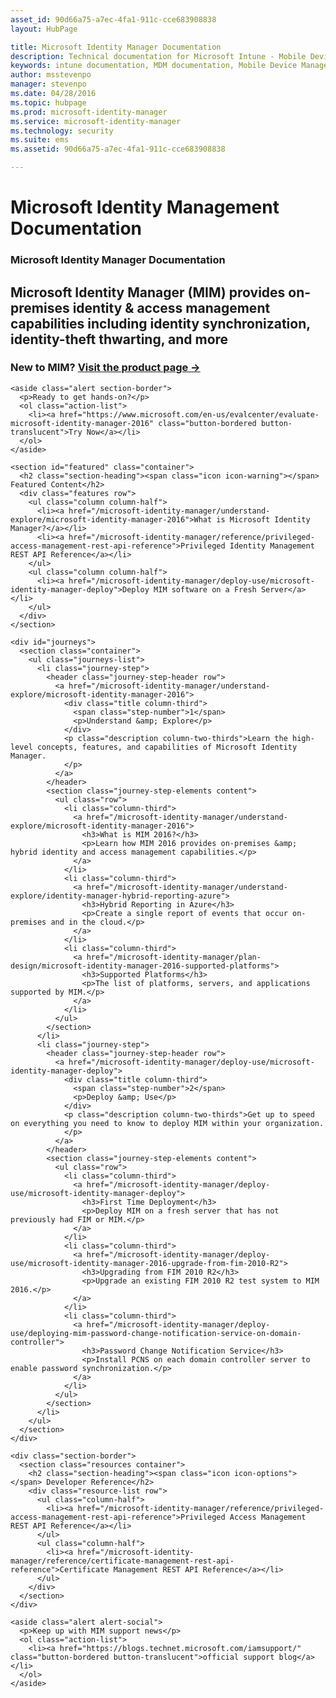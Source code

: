 ```yaml
---
asset_id: 90d66a75-a7ec-4fa1-911c-cce683908838
layout: HubPage

title: Microsoft Identity Manager Documentation
description: Technical documentation for Microsoft Intune - Mobile Device and Application Management
keywords: intune documentation, MDM documentation, Mobile Device Management Documentation, Mobile Device and Application Management Documentation
author: msstevenpo
manager: stevenpo
ms.date: 04/28/2016
ms.topic: hubpage
ms.prod: microsoft-identity-manager
ms.service: microsoft-identity-manager
ms.technology: security
ms.suite: ems
ms.assetid: 90d66a75-a7ec-4fa1-911c-cce683908838

---
```

# Microsoft Identity Management Documentation
<article id="main">
    <section id="hero-content">
      <h1>Microsoft Identity Manager Documentation</h1>
      <h2>Microsoft Identity Manager (MIM) provides on-premises identity &amp; access management capabilities including identity synchronization, identity-theft thwarting, and more</h2>
      <h3>New to MIM? <a href="http://www.microsoft.com/en-us/server-cloud/products/microsoft-identity-manager/">Visit the product page &rarr;</a></h3>
    </section>

    <aside class="alert section-border">
      <p>Ready to get hands-on?</p>
      <ol class="action-list">
        <li><a href="https://www.microsoft.com/en-us/evalcenter/evaluate-microsoft-identity-manager-2016" class="button-bordered button-translucent">Try Now</a></li>
      </ol>
    </aside>

    <section id="featured" class="container">
      <h2 class="section-heading"><span class="icon icon-warning"></span> Featured Content</h2>
      <div class="features row">
        <ul class="column column-half">
          <li><a href="/microsoft-identity-manager/understand-explore/microsoft-identity-manager-2016">What is Microsoft Identity Manager?</a></li>
          <li><a href="/microsoft-identity-manager/reference/privileged-access-management-rest-api-reference">Privileged Identity Management REST API Reference</a></li>
        </ul>
        <ul class="column column-half">
          <li><a href="/microsoft-identity-manager/deploy-use/microsoft-identity-manager-deploy">Deploy MIM software on a Fresh Server</a></li>
        </ul>
      </div>
    </section>

    <div id="journeys">
      <section class="container">
        <ul class="journeys-list">
          <li class="journey-step">
            <header class="journey-step-header row">
              <a href="/microsoft-identity-manager/understand-explore/microsoft-identity-manager-2016">
                <div class="title column-third">
                  <span class="step-number">1</span>
                  <p>Understand &amp; Explore</p>
                </div>
                <p class="description column-two-thirds">Learn the high-level concepts, features, and capabilities of Microsoft Identity Manager.
                </p>
              </a>
            </header>
            <section class="journey-step-elements content">
              <ul class="row">
                <li class="column-third">
                  <a href="/microsoft-identity-manager/understand-explore/microsoft-identity-manager-2016">
                    <h3>What is MIM 2016?</h3>
                    <p>Learn how MIM 2016 provides on-premises &amp; hybrid identity and access management capabilities.</p>
                  </a>
                </li>
                <li class="column-third">
                  <a href="/microsoft-identity-manager/understand-explore/identity-manager-hybrid-reporting-azure">
                    <h3>Hybrid Reporting in Azure</h3>
                    <p>Create a single report of events that occur on-premises and in the cloud.</p>
                  </a>
                </li>
                <li class="column-third">
                  <a href="/microsoft-identity-manager/plan-design/microsoft-identity-manager-2016-supported-platforms">
                    <h3>Supported Platforms</h3>
                    <p>The list of platforms, servers, and applications supported by MIM.</p>
                  </a>
                </li>
              </ul>
            </section>
          </li>
          <li class="journey-step">
            <header class="journey-step-header row">
              <a href="/microsoft-identity-manager/deploy-use/microsoft-identity-manager-deploy">
                <div class="title column-third">
                  <span class="step-number">2</span>
                  <p>Deploy &amp; Use</p>
                </div>
                <p class="description column-two-thirds">Get up to speed on everything you need to know to deploy MIM within your organization.
                </p>
              </a>
            </header>
            <section class="journey-step-elements content">
              <ul class="row">
                <li class="column-third">
                  <a href="/microsoft-identity-manager/deploy-use/microsoft-identity-manager-deploy">
                    <h3>First Time Deployment</h3>
                    <p>Deploy MIM on a fresh server that has not previously had FIM or MIM.</p>
                  </a>
                </li>
                <li class="column-third">
                  <a href="/microsoft-identity-manager/deploy-use/microsoft-identity-manager-2016-upgrade-from-fim-2010-R2">
                    <h3>Upgrading from FIM 2010 R2</h3>
                    <p>Upgrade an existing FIM 2010 R2 test system to MIM 2016.</p>
                  </a>
                </li>
                <li class="column-third">
                  <a href="/microsoft-identity-manager/deploy-use/deploying-mim-password-change-notification-service-on-domain-controller">
                    <h3>Password Change Notification Service</h3>
                    <p>Install PCNS on each domain controller server to enable password synchronization.</p>
                  </a>
                </li>
              </ul>
            </section>
          </li>
        </ul>
      </section>
    </div>

    <div class="section-border">
      <section class="resources container">
        <h2 class="section-heading"><span class="icon icon-options"></span> Developer Reference</h2>
        <div class="resource-list row">
          <ul class="column-half">
            <li><a href="/microsoft-identity-manager/reference/privileged-access-management-rest-api-reference">Privileged Access Management REST API Reference</a></li>
          </ul>
          <ul class="column-half">
            <li><a href="/microsoft-identity-manager/reference/certificate-management-rest-api-reference">Certificate Management REST API Reference</a></li>
          </ul>
        </div>
      </section>
    </div>

    <aside class="alert alert-social">
      <p>Keep up with MIM support news</p>
      <ol class="action-list">
        <li><a href="https://blogs.technet.microsoft.com/iamsupport/" class="button-bordered button-translucent">official support blog</a></li>
      </ol>
    </aside>
</article>

